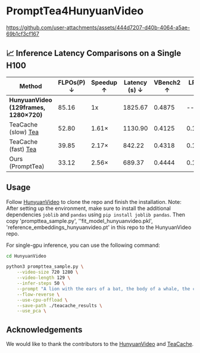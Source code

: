 <!-- ## **PromptTea4HunyuanVideo** -->
# PromptTea4HunyuanVideo

https://github.com/user-attachments/assets/444d7207-d40b-4064-a5ae-69b1cf3cf167

## 📈 Inference Latency Comparisons on a Single H100

| Method | FLPOs(P) ↓ | Speedup ↑ | Latency (s) ↓ | VBench2 ↑ | LPIPS ↓ | SSIM ↑ | PSNR ↑ |
| --- | --- | --- | --- | --- | --- | --- | --- |
| **HunyuanVideo (129frames, 1280×720)** | 85.16 | 1x | 1825.67 | 0.4875 | -- | -- | -- |
| TeaCache (slow) [Tea](https://github.com/ali-vilab/TeaCache) | 52.80 | 1.61× | 1130.90 | 0.4125 | 0.1477 | 0.8083 | 24.02 |
| TeaCache (fast) [Tea](https://github.com/ali-vilab/TeaCache) | 39.85 | 2.17× | 842.22 | 0.4318 | 0.1554 | 0.8011 | 23.68 |
| Ours (PromptTea) | 33.12 | 2.56× | 689.37 | 0.4444 | 0.1468 | 0.8138 | 24.42 |

## Usage

Follow [HunyuanVideo](https://github.com/Tencent/HunyuanVideo) to clone the repo and finish the installation. Note: After setting up the environment, make sure to install the additional dependencies `joblib` and `pandas` using `pip install joblib pandas`. Then copy 'prompttea_sample.py', ''fit_model_hunyuanvideo.pkl', 'reference_embeddings_hunyuanvideo.pt' in this repo to the HunyuanVideo repo.

For single-gpu inference, you can use the following command:

```bash
cd HunyuanVideo

python3 prompttea_sample.py \
    --video-size 720 1280 \
    --video-length 129 \
    --infer-steps 50 \
    --prompt "A lion with the ears of a bat, the body of a whale, the claws of an eagle, and the wings of a dragon, an unstoppable predator both in the sea and in the sky." \
    --flow-reverse \
    --use-cpu-offload \
    --save-path ./teacache_results \
    --use_pca \
```

## Acknowledgements

We would like to thank the contributors to the [HunyuanVideo](https://github.com/Tencent/HunyuanVideo) and [TeaCache](https://github.com/ali-vilab/TeaCache/tree/main).